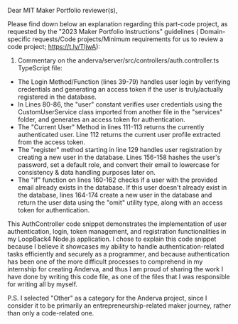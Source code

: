 Dear MIT Maker Portfolio reviewer(s),

Please find down below an explanation regarding this part-code project, as requested by the "2023 Maker Portfolio Instructions" guidelines ( Domain-specific requests/Code projects/Minimum requirements for us to review a code project; https://t.ly/TIjwA):

1) Commentary on the anderva/server/src/controllers/auth.controller.ts TypeScript file:

  - The Login Method/Function (lines 39-79) handles user login by verifying credentials and generating an access token if the user is truly/actually registered in the database.
  - In Lines 80-86, the "user" constant verifies user credentials using the CustomUserService class imported from another file in the "services" folder, and generates an access token for authentication.
  - The "Current User" Method in lines 111-113 returns the currently authenticated user. Line 112 returns the current user profile extracted from the access token.
  - The "register" method starting in line 129 handles user registration by creating a new user in the database. Lines 156-158 hashes the user's password, set a default role, and convert their email to lowercase for consistency & data handling purposes later on.
  - The "if" function on lines 160-162 checks if a user with the provided email already exists in the database. If this user doesn't already exist in the database, lines 164-174 create a new user in the database and return the user data using the "omit" utility type, along with an access token for authentication.


This AuthController code snippet demonstrates the implementation of user authentication, login, token management, and registration functionalities in my LoopBack4 Node.js application. I chose to explain this code snippet because I believe it showcases my ability to handle authentication-related tasks efficiently and securely as a programmer, and because authentication has been one of the more difficult processes to comprehend in my internship for creating Anderva, and thus I am proud of sharing the work I have done by writing this code file, as one of the files that I was responsible for writing all by myself. 


P.S. I selected "Other" as a category for the Anderva project, since I consider it to be primarily an entrepreneurship-related maker journey, rather than only a code-related one.
